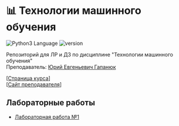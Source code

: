 # 📊 Технологии машинного обучения
<img src="https://img.shields.io/badge/language%20-python-blue" alt="Python3 Language"> <img src="https://img.shields.io/badge/python-v.3.9-blue" alt="version">

Репозиторий для ЛР и ДЗ по дисциплине "Технологии машинного обучения"    
Преподаватель: [Юрий Евгеньевич Гапанюк](http://iu5.bmstu.ru/user/profile.php?id=5)

[[Страница курса](https://github.com/ugapanyuk/ml_course_2021)]     
[[Сайт преподавателя](https://ugapanyuk.github.io)]

## Лабораторные работы
* [Лабораторная работа №1](https://github.com/dlnwlkmn/ml-labs/tree/master/LR1)

